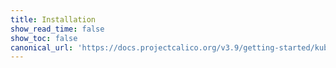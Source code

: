 ```yaml
---
title: Installation
show_read_time: false
show_toc: false
canonical_url: 'https://docs.projectcalico.org/v3.9/getting-started/kubernetes/installation/index'
---
```

